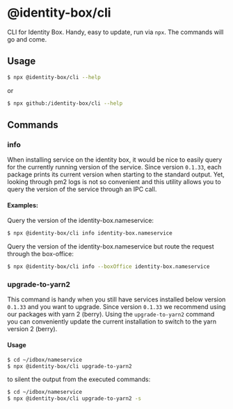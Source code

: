 # @identity-box/cli

CLI for Identity Box. Handy, easy to update, run via `npx`.
The commands will go and come.

## Usage

```bash
$ npx @identity-box/cli --help
```

or

```bash
$ npx github:/identity-box/cli --help
```

## Commands

### info

When installing service on the identity box, it would be nice to easily
query for the currently running version of the service. Since version `0.1.33`, each package prints its current version when starting to the standard output. Yet, looking through pm2 logs is not so convenient and this utility allows you to query the version of the service through an IPC call.

#### Examples:

Query the version of the identity-box.nameservice:

```bash
$ npx @identity-box/cli info identity-box.nameservice
```

Query the version of the identity-box.nameservice but route the request through the box-office:

```bash
$ npx @identity-box/cli info --boxOffice identity-box.nameservice
```

### upgrade-to-yarn2

This command is handy when you still have services installed below version `0.1.33` and you want to upgrade. Since version `0.1.33` we recommend using our packages with yarn 2 (berry). Using the `upgrade-to-yarn2` command you can conveniently update the current installation to switch to the yarn version 2 (berry).

#### Usage

```bash
$ cd ~/idbox/nameservice
$ npx @identity-box/cli upgrade-to-yarn2
```

to silent the output from the executed commands:

```bash
$ cd ~/idbox/nameservice
$ npx @identity-box/cli upgrade-to-yarn2 -s
```
